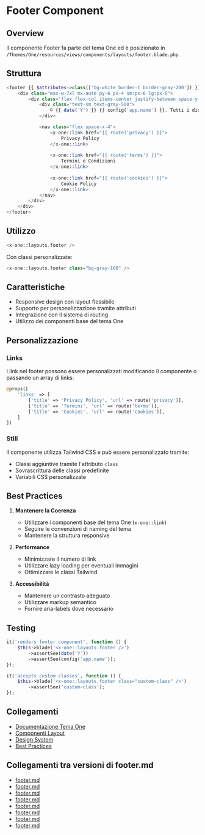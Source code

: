# Footer Component

## Overview

Il componente Footer fa parte del tema One ed è posizionato in `/Themes/One/resources/views/components/layouts/footer.blade.php`.

## Struttura

```php
<footer {{ $attributes->class(['bg-white border-t border-gray-200']) }}>
    <div class="max-w-7xl mx-auto py-6 px-4 sm:px-6 lg:px-8">
        <div class="flex flex-col items-center justify-between space-y-4 sm:flex-row sm:space-y-0">
            <div class="text-sm text-gray-500">
                © {{ date('Y') }} {{ config('app.name') }}. Tutti i diritti riservati.
            </div>

            <nav class="flex space-x-4">
                <x-one::link href="{{ route('privacy') }}">
                    Privacy Policy
                </x-one::link>
                
                <x-one::link href="{{ route('terms') }}">
                    Termini e Condizioni
                </x-one::link>
                
                <x-one::link href="{{ route('cookies') }}">
                    Cookie Policy
                </x-one::link>
            </nav>
        </div>
    </div>
</footer>
```

## Utilizzo

```php
<x-one::layouts.footer />
```

Con classi personalizzate:
```php
<x-one::layouts.footer class="bg-gray-100" />
```

## Caratteristiche

- Responsive design con layout flessibile
- Supporto per personalizzazione tramite attributi
- Integrazione con il sistema di routing
- Utilizzo dei componenti base del tema One

## Personalizzazione

### Links
I link nel footer possono essere personalizzati modificando il componente o passando un array di links:

```php
@props([
    'links' => [
        ['title' => 'Privacy Policy', 'url' => route('privacy')],
        ['title' => 'Termini', 'url' => route('terms')],
        ['title' => 'Cookies', 'url' => route('cookies')],
    ]
])
```

### Stili
Il componente utilizza Tailwind CSS e può essere personalizzato tramite:
- Classi aggiuntive tramite l'attributo `class`
- Sovrascrittura delle classi predefinite
- Variabili CSS personalizzate

## Best Practices

1. **Mantenere la Coerenza**
   - Utilizzare i componenti base del tema One (`x-one::link`)
   - Seguire le convenzioni di naming del tema
   - Mantenere la struttura responsive

2. **Performance**
   - Minimizzare il numero di link
   - Utilizzare lazy loading per eventuali immagini
   - Ottimizzare le classi Tailwind

3. **Accessibilità**
   - Mantenere un contrasto adeguato
   - Utilizzare markup semantico
   - Fornire aria-labels dove necessario

## Testing

```php
it('renders footer component', function () {
    $this->blade('<x-one::layouts.footer />')
        ->assertSee(date('Y'))
        ->assertSee(config('app.name'));
});

it('accepts custom classes', function () {
    $this->blade('<x-one::layouts.footer class="custom-class" />')
        ->assertSee('custom-class');
});
```

## Collegamenti

- [Documentazione Tema One](../README.md)
- [Componenti Layout](./index.md)
- [Design System](../design_system.md)
- [Best Practices](../best_practices.md)

## Collegamenti tra versioni di footer.md
* [footer.md](docs/laravel-app/themes/one/components/footer.md)
* [footer.md](docs/sections/footer.md)
* [footer.md](laravel/Modules/UI/docs/components/footer.md)
* [footer.md](laravel/Modules/Cms/docs/blocks/footer.md)
* [footer.md](laravel/Modules/Cms/docs/themes/one/footer.md)
* [footer.md](laravel/Modules/Cms/docs/components/footer.md)
* [footer.md](laravel/Themes/One/docs/components/layouts/footer.md)
* [footer.md](laravel/Themes/One/docs/sections/footer.md)

